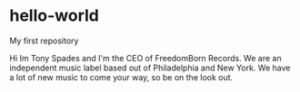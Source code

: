 # hello-world
My first repository

Hi Im Tony Spades and I'm the CEO of FreedomBorn Records. We are an independent music label based out of Philadelphia and New York. We have a lot of new music to come your way, so be on the look out.
